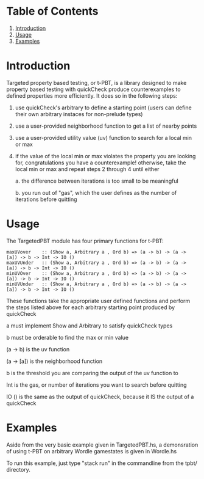 
# Table of Contents

1.  [Introduction](#org405376b)
2.  [Usage](#org7c7b27f)
3.  [Examples](#orgd676f36)



<a id="org405376b"></a>

# Introduction

Targeted property based testing, or t-PBT, is a library designed to make property based testing with quickCheck produce counterexamples to defined properties more efficiently. It does so in the following steps:

1.  use quickCheck's arbitrary to define a starting point (users can define their own arbitrary instaces for non-prelude types)
2.  use a user-provided neighborhood function to get a list of nearby points
3.  use a user-provided utility value (uv) function to search for a local min or max
4.  if the value of the local min or max violates the property you are looking for, congratulations you have a counterexample!
    otherwise, take the local min or max and repeat steps 2 through 4 until either
    
    a. the difference between iterations is too small to be meaningful
    
    b. you run out of "gas", which the user defines as the number of iterations before quitting


<a id="org7c7b27f"></a>

# Usage

The TargetedPBT module has four primary functions for t-PBT:

    
    maxUVover    :: (Show a, Arbitrary a , Ord b) => (a -> b) -> (a -> [a]) -> b -> Int -> IO ()
    maxUVUnder   :: (Show a, Arbitrary a , Ord b) => (a -> b) -> (a -> [a]) -> b -> Int -> IO ()
    minUVOver    :: (Show a, Arbitrary a , Ord b) => (a -> b) -> (a -> [a]) -> b -> Int -> IO ()
    minUVUnder   :: (Show a, Arbitrary a , Ord b) => (a -> b) -> (a -> [a]) -> b -> Int -> IO ()

These functions take the appropriate user defined functions and perform the steps listed above for each arbitrary starting point produced by quickCheck

a          must implement Show and Arbitrary to satisfy quickCheck types

b          must be orderable to find the max or min value

(a -> b)   is the uv function

(a -> [a]) is the neighborhood function

b          is the threshold you are comparing the output of the uv function to

Int        is the gas, or number of iterations you want to search before quitting

IO ()      is the same as the output of quickCheck, because it IS the output of a quickCheck


<a id="orgd676f36"></a>

# Examples

Aside from the very basic example given in TargetedPBT.hs, a demonsration of using t-PBT on arbitrary Wordle gamestates is given in Wordle.hs

To run this example, just type "stack run" in the commandline from the tpbt/ directory.
